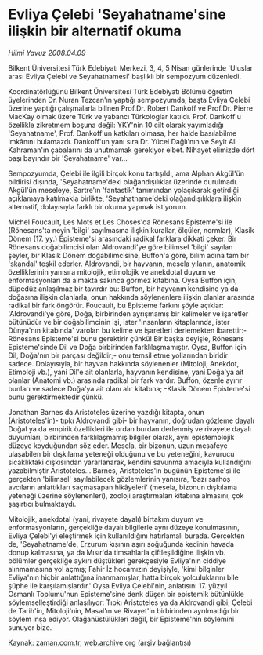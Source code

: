 # Evliya Çelebi 'Seyahatname'sine ilişkin bir alternatif okuma

*Hilmi Yavuz 2008.04.09*

<tr><td class="metin" colspan="2" style="padding-top: 20px; padding-left: 5px; padding-right: 10px;">Bilkent Üniversitesi Türk Edebiyatı Merkezi, 3, 4, 5 Nisan günlerinde 'Uluslar arası Evliya Çelebi ve Seyahatnamesi' başlıklı bir sempozyum düzenledi.</td></tr><tr><td class="metin" colspan="2" style="padding-top: 20px; padding-left: 5px; padding-right: 10px;"><p>Koordinatörlüğünü Bilkent Üniversitesi Türk Edebiyatı Bölümü öğretim üyelerinden Dr. Nuran Tezcan'ın yaptığı sempozyumda, başta Evliya Çelebi üzerine yaptığı çalışmalarla bilinen Prof.Dr. Robert Dankoff ve Prof.Dr. Pierre MacKay olmak üzere Türk ve yabancı Türkologlar katıldı. Prof. Dankoff'u özellikle zikretmem boşuna değil: YKY'nin 10 cilt olarak yayımladığı 'Seyahatname', Prof. Dankoff'un katkıları olmasa, her halde basılabilme imkânını bulamazdı. Dankoff'un yanı sıra Dr. Yücel Dağlı'nın ve Seyit Ali Kahraman'ın çabalarını da unutmamak gerekiyor elbet. Nihayet elimizde dört başı bayındır bir 'Seyahatname' var...
<p> Sempozyumda, Çelebi ile ilgili birçok konu tartışıldı, ama Alphan Akgül'ün bildirisi dışında, 'Seyahatname'deki olağandışılıklar üzerinde durulmadı. Akgül'ün meseleye, Sartre'ın 'fantastik' tanımından yolaçıkarak getirdiği açıklamaya katılmakla birlikte, 'Seyahatname'deki olağandışılıklara ilişkin alternatif, dolayısıyla farklı bir okuma yapmak istiyorum.
<p> Michel Foucault, Les Mots et Les Choses'da Rönesans Episteme'si ile (Rönesans'ta neyin 'bilgi' sayılmasına ilişkin kurallar, ölçüler, normlar), Klasik Dönem (17. yy.) Episteme'si arasındaki radikal farklara dikkati çeker. Bir Rönesans doğabilimcisi olan Aldrovandi'ye göre bilimsel 'bilgi' sayılan şeyler, bir Klasik Dönem doğabilimcisine, Buffon'a göre, bilim adına tam bir 'skandal' teşkil ederler. Aldrovandi, bir hayvanın, mesela yılanın, anatomik özelliklerinin yanısıra mitolojik, etimolojik ve anekdotal duyum ve enformasyonları da almakta sakınca görmez kitabına. Oysa Buffon için, düpedüz anlaşılmaz bir tavırdır bu: Buffon, bir hayvanın kendisine ya da doğasına ilişkin olanlarla, onun hakkında söylenenlere ilişkin olanlar arasında radikal bir fark öngörür. Foucault, bu Episteme farkını şöyle açıklar: 'Aldrovandi'ye göre, Doğa, birbirinden ayrışmamış bir kelimeler ve işaretler bütünüdür ve bir doğabilimcinin işi, ister 'insanların kitaplarında, ister Dünya'nın kitabında' varolan bu kelime ve işaretleri derlemekten ibarettir:-Rönesans Episteme'si bunu gerektirir çünkü! Bir başka deyişle, Rönesans Episteme'sinde Dil ve Doğa birbirinden farklılaşmamıştır. Oysa, Buffon için Dil, Doğa'nın bir parçası değildir;- onu temsil etme yollarından biridir sadece. Dolayısıyla, bir hayvan hakkında söylenenler (Mitoloji, Anekdot, Etimoloji vb.), yani Dil'e ait olanlarla, hayvanın kendisine, yani Doğa'ya ait olanlar (Anatomi vb.) arasında radikal bir fark vardır. Buffon, özenle ayırır bunları ve sadece Doğa'ya ait olanı alır kitabına; -Klasik Dönem Episteme'si bunu gerektirmektedir çünkü.
<p> Jonathan Barnes da Aristoteles üzerine yazdığı kitapta, onun (Aristoteles'in)- tıpkı Aldrovandi gibi- bir hayvanın, doğrudan gözleme dayalı Doğal ya da empirik özellikleri ile ordan burdan derlenmiş ve rivayete dayalı duyumları, birbirinden farklılaşmamış bilgiler olarak, aynı epistemolojik düzeye koyduğundan söz eder. Mesela, bir bizonun, uzun mesafeye ulaşabilen bir dışkılama yeteneği olduğunu ve bu yeteneğini, kavurucu sıcaklıktaki dışkısından yararlanarak, kendini savunma amacıyla kullandığını yazabilmiştir Aristoteles... Barnes, Aristoteles'in bugünün Episteme'si ile gerçekten 'bilimsel' sayılabilecek gözlemlerinin yanısıra, 'bazı sarhoş avcıların anlattıkları saçmasapan hikâyeleri' (mesela, bizonun dışkılama yeteneği üzerine söylenenleri), zooloji araştırmaları kitabına almasını, çok şaşırtıcı bulmaktaydı.
<p> Mitolojik, anekdotal (yani, rivayete dayalı) birtakım duyum ve enformasyonların, gerçekliğe dayalı bilgilerle aynı düzeye konulmasının, Evliya Çelebi'yi eleştirmek için kullanıldığını hatırlamalı burada. Gerçekten de, 'Seyahatname'de, Erzurum kışının aşırı soğuğunda kedinin havada donup kalmasına, ya da Mısır'da timsahlarla çiftleşildiğine ilişkin vb. bölümler gerçekliğe aykırı düştükleri gerekçesiyle Evliya'nın ciddiye alınmamasına yol açmış; Fahir İz hocamızın deyişiyle, 'kimi bilginler Evliya'nın hiçbir anlattığına inanmamışlar, hatta birçok yolculuklarını bile şüphe ile karşılamışlardır.' Oysa Evliya Çelebi'nin, anlatısını 17. yüzyıl Osmanlı Toplumu'nun Episteme'sine denk düşen bir epistemik bütünlükle söylemselleştirdiği anlaşılıyor: Tıpkı Aristoteles ya da Aldrovandi gibi, Çelebi de Tarih'in, Mitoloji'nin, Masal'ın ve Rivayet'in birbirinden ayrılmadığı bir söylem inşa ediyor. Olağanüstülükleri değil, bir Episteme'nin söylemini sunuyor bize.<br/></p></p></p></p></p></td></tr>

Kaynak: [zaman.com.tr](http://zaman.com.tr/yazar.do?yazino=675221), [web.archive.org (arşiv bağlantısı)](http://web.archive.org/web/20080612091018/http://www.zaman.com.tr:80/yazar.do?yazino=675221)
